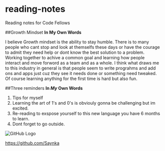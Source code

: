 # reading-notes
Reading notes for Code Fellows

##Growth Mindset
 **In My Own Words**
 
 I believe Growth mindset is the ability to stay humble. There is to many people who cant stop and look at themselfs these days or have the courage to admit they need help or dont know the best solution to a problem. Working together to achive a common goal and learning how people interact and move forword as a team and as a whole. I think what draws me to this industry in general is that people seem to write prograhms and add ons and apps just cuz they see it needs done or something need tweaked. Of course learning anything for the first time is hard but also fun.
 
##Three reminders 
**In _My_ Own Words**

1. Tips for myself
  1. Learning the art of 1's and 0's is obviouly gonna be challenging but im excited.
  2. Re-reading to exspose yourself to this new language you have 6 months to learn.
  3. Dont forget to go outside. 
  
  ![GitHub Logo](/images/logo.png)
  
 
 https://github.com/Saynka
